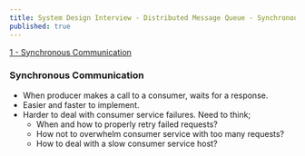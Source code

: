 ```yaml
---
title: System Design Interview - Distributed Message Queue - Synchronous Communication
published: true
---
```


[1 - Synchronous Communication](https://youtu.be/iJLL-KPqBpM)

### Synchronous Communication
- When producer makes a call to a consumer, waits for a response. 
- Easier and faster to implement. 
- Harder to deal with consumer service failures. Need to think;
  - When and how to properly retry failed requests? 
  - How not to overwhelm consumer service with too many requests?
  - How to deal with a slow consumer service host? 
